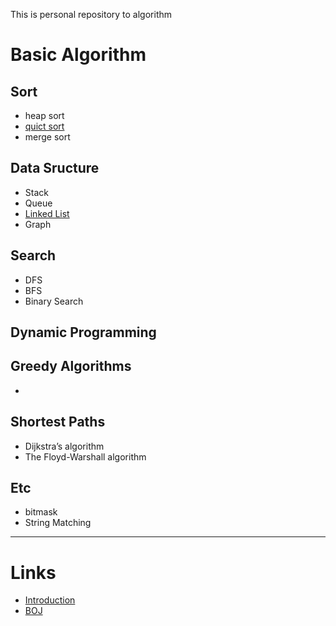 This is personal repository to algorithm 

# Basic Algorithm
## Sort
- heap sort
- [quict sort](https://github.com/dhyoum/SSA/tree/master/src/qsort)
- merge sort
## Data Sructure
- Stack
- Queue
- [Linked List](https://github.com/dhyoum/SSA/tree/master/src/linkedlist)
- Graph
## Search
- DFS
- BFS
- Binary Search
## Dynamic Programming

## Greedy Algorithms
-
## Shortest Paths
- Dijkstra’s algorithm
- The Floyd-Warshall algorithm

## Etc
- bitmask
- String Matching

<hr/>

# Links
- [Introduction](https://labs.xjtudlc.com/labs/wldmt/reading%20list/books/Algorithms%20and%20optimization/Introduction%20to%20Algorithms.pdf)
- [BOJ](https://www.acmicpc.net/)
